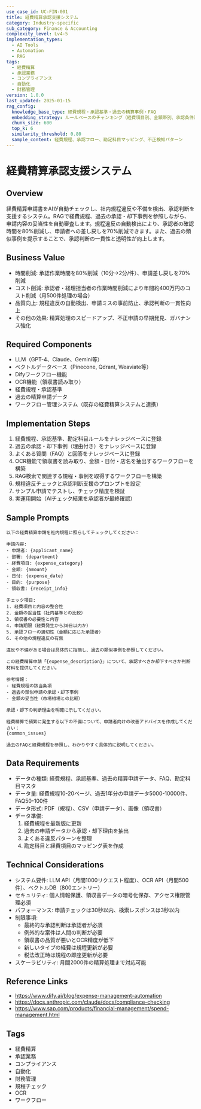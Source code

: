 ```yaml
---
use_case_id: UC-FIN-001
title: 経費精算承認支援システム
category: Industry-specific
sub_category: Finance & Accounting
complexity_level: Lv4-5
implementation_types:
  - AI Tools
  - Automation
  - RAG
tags:
  - 経費精算
  - 承認業務
  - コンプライアンス
  - 自動化
  - 財務管理
version: 1.0.0
last_updated: 2025-01-15
rag_config:
  knowledge_base_type: 経費規程・承認基準・過去の精算事例・FAQ
  embedding_strategy: ルールベースのチャンキング（経費項目別、金額帯別、承認条件別）
  chunk_size: 600
  top_k: 6
  similarity_threshold: 0.80
  sample_content: 経費規程、承認フロー、勘定科目マッピング、不正検知パターン
---
```


# 経費精算承認支援システム

## Overview

経費精算申請書をAIが自動チェックし、社内規程違反や不備を検出、承認判断を支援するシステム。RAGで経費規程、過去の承認・却下事例を参照しながら、申請内容の妥当性を自動審査します。規程違反の自動検出により、承認者の確認時間を80%削減し、申請者への差し戻しを70%削減できます。また、過去の類似事例を提示することで、承認判断の一貫性と透明性が向上します。

## Business Value

- 時間削減: 承認作業時間を80%削減（10分→2分/件）、申請差し戻しを70%削減
- コスト削減: 承認者・経理担当者の作業時間削減により年間約400万円のコスト削減（月500件処理の場合）
- 品質向上: 規程違反の自動検出、申請ミスの事前防止、承認判断の一貫性向上
- その他の効果: 精算処理のスピードアップ、不正申請の早期発見、ガバナンス強化

## Required Components

- LLM（GPT-4、Claude、Gemini等）
- ベクトルデータベース（Pinecone, Qdrant, Weaviate等）
- Difyワークフロー機能
- OCR機能（領収書読み取り）
- 経費規程・承認基準
- 過去の精算申請データ
- ワークフロー管理システム（既存の経費精算システムと連携）

## Implementation Steps

1. 経費規程、承認基準、勘定科目ルールをナレッジベースに登録
2. 過去の承認・却下事例（理由付き）をナレッジベースに登録
3. よくある質問（FAQ）と回答をナレッジベースに登録
4. OCR機能で領収書を読み取り、金額・日付・店名を抽出するワークフローを構築
5. RAG検索で関連する規程・事例を取得するワークフローを構築
6. 規程違反チェックと承認判断支援のプロンプトを設定
7. サンプル申請でテストし、チェック精度を検証
8. 実運用開始（AIチェック結果を承認者が最終確認）

## Sample Prompts

```
以下の経費精算申請を社内規程に照らしてチェックしてください：

申請内容:
- 申請者: {applicant_name}
- 部署: {department}
- 経費項目: {expense_category}
- 金額: {amount}
- 日付: {expense_date}
- 目的: {purpose}
- 領収書: {receipt_info}

チェック項目:
1. 経費項目と内容の整合性
2. 金額の妥当性（社内基準との比較）
3. 領収書の必要性と内容
4. 申請期限（経費発生から30日以内か）
5. 承認フローの適切性（金額に応じた承認者）
6. その他の規程違反の有無

違反や不備がある場合は具体的に指摘し、過去の類似事例を参照してください。
```

```
この経費精算申請「{expense_description}」について、承認すべきか却下すべきか判断材料を提供してください。

参考情報：
- 経費規程の該当条項
- 過去の類似申請の承認・却下事例
- 金額の妥当性（市場相場との比較）

承認・却下の判断理由を明確に示してください。
```

```
経費精算で頻繁に発生する以下の不備について、申請者向けの改善アドバイスを作成してください：
{common_issues}

過去のFAQと経費規程を参照し、わかりやすく具体的に説明してください。
```

## Data Requirements

- データの種類: 経費規程、承認基準、過去の精算申請データ、FAQ、勘定科目マスタ
- データ量: 経費規程10-20ページ、過去1年分の申請データ5000-10000件、FAQ50-100件
- データ形式: PDF（規程）、CSV（申請データ）、画像（領収書）
- データ準備:
  1. 経費規程を最新版に更新
  2. 過去の申請データから承認・却下理由を抽出
  3. よくある違反パターンを整理
  4. 勘定科目と経費項目のマッピング表を作成

## Technical Considerations

- システム要件: LLM API（月間1000リクエスト程度）、OCR API（月間500件）、ベクトルDB（800エントリー）
- セキュリティ: 個人情報保護、領収書データの暗号化保存、アクセス権限管理必須
- パフォーマンス: 申請チェックは30秒以内、検索レスポンスは3秒以内
- 制限事項:
  - 最終的な承認判断は承認者が必須
  - 例外的な案件は人間の判断が必要
  - 領収書の品質が悪いとOCR精度が低下
  - 新しいタイプの経費は規程更新が必要
  - 税法改正時は規程の即座更新が必要
- スケーラビリティ: 月間2000件の精算処理まで対応可能

## Reference Links

- https://www.dify.ai/blog/expense-management-automation
- https://docs.anthropic.com/claude/docs/compliance-checking
- https://www.sap.com/products/financial-management/spend-management.html

## Tags

- 経費精算
- 承認業務
- コンプライアンス
- 自動化
- 財務管理
- 規程チェック
- OCR
- ワークフロー

